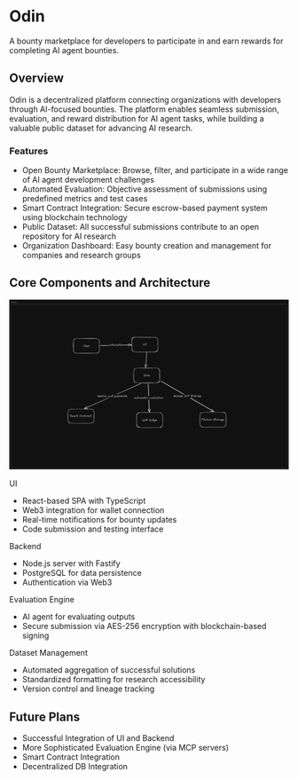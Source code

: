 # Odin

A bounty marketplace for developers to participate in and earn rewards for completing AI agent bounties.

## Overview
Odin is a decentralized platform connecting organizations with developers through AI-focused bounties. The platform enables seamless submission, evaluation, and reward distribution for AI agent tasks, while building a valuable public dataset for advancing AI research.
### Features
- Open Bounty Marketplace: Browse, filter, and participate in a wide range of AI agent development challenges
- Automated Evaluation: Objective assessment of submissions using predefined metrics and test cases
- Smart Contract Integration: Secure escrow-based payment system using blockchain technology
- Public Dataset: All successful submissions contribute to an open repository for AI research
- Organization Dashboard: Easy bounty creation and management for companies and research groups


## Core Components and Architecture

![Architecture](./diagrams/architecture_diagram.png)

UI

- React-based SPA with TypeScript
- Web3 integration for wallet connection
- Real-time notifications for bounty updates
- Code submission and testing interface

Backend

- Node.js server with Fastify
- PostgreSQL for data persistence
- Authentication via Web3

Evaluation Engine

- AI agent for evaluating outputs
- Secure submission via AES-256 encryption with blockchain-based signing


Dataset Management

- Automated aggregation of successful solutions
- Standardized formatting for research accessibility
- Version control and lineage tracking


## Future Plans

- Successful Integration of UI and Backend
- More Sophisticated Evaluation Engine (via MCP servers)
- Smart Contract Integration
- Decentralized DB Integration
